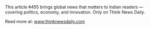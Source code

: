 This article #455 brings global news that matters to Indian readers — covering politics, economy, and innovation. Only on Think News Daily.

Read more at: www.thinknewsdaily.com